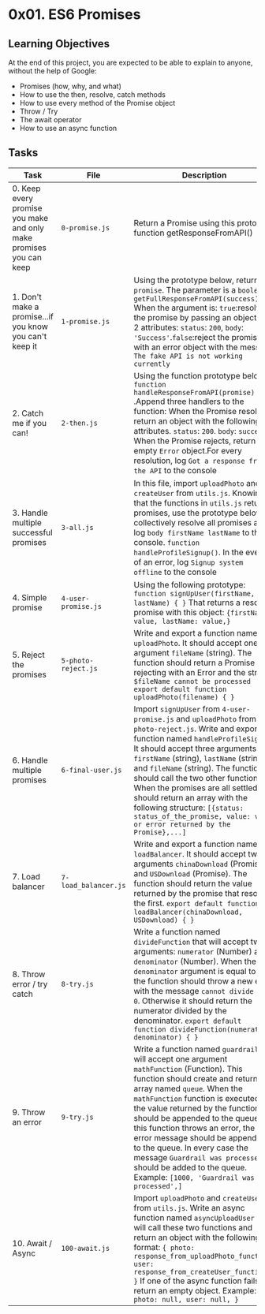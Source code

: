 # 0x01. ES6 Promises

## Learning Objectives
At the end of this project, you are expected to be able to explain to anyone, without the help of Google:

- Promises (how, why, and what)
- How to use the then, resolve, catch methods
- How to use every method of the Promise object
- Throw / Try
- The await operator
- How to use an async function

## Tasks

| Task | File | Description |
|------|------|-------------|
| 0. Keep every promise you make and only make promises you can keep | `0-promise.js` | Return a Promise using this prototype function getResponseFromAPI() |
| 1. Don't make a promise...if you know you can't keep it | `1-promise.js` | Using the prototype below, return a `promise`. The parameter is a `boolean`. `getFullResponseFromAPI(success)` When the argument is: `true`:resolve the promise by passing an object with 2 attributes: `status`: `200`, `body`: `'Success'`.`false`:reject the promise with an error object with the message `The fake API is not working currently` |
| 2. Catch me if you can! | `2-then.js` | Using the function prototype below: `function handleResponseFromAPI(promise)` .Append three handlers to the function: When the Promise resolves, return an object with the following attributes. `status`: `200`. `body`: `success`. When the Promise rejects, return an empty `Error` object.For every resolution, log `Got a response from the API` to the console |
| 3. Handle multiple successful promises | `3-all.js` | In this file, import `uploadPhoto` and `createUser` from `utils.js`. Knowing that the functions in `utils.js` return promises, use the prototype below to collectively resolve all promises and log `body firstName lastName` to the console. `function handleProfileSignup()`. In the event of an error, log `Signup system offline` to the console |
| 4. Simple promise | `4-user-promise.js`| Using the following prototype: ``` function signUpUser(firstName, lastName) { }``` That returns a resolved promise with this object: ```{firstName: value, lastName: value,} ``` |
| 5. Reject the promises | `5-photo-reject.js` | Write and export a function named `uploadPhoto`. It should accept one argument `fileName` (string). The function should return a Promise rejecting with an Error and the string `$fileName cannot be processed` ```export default function uploadPhoto(filename) { }``` |
| 6. Handle multiple promises | `6-final-user.js` | Import `signUpUser` from `4-user-promise.js` and `uploadPhoto` from `5-photo-reject.js`. Write and export a function named `handleProfileSignup`. It should accept three arguments `firstName` (string), `lastName` (string), and `fileName` (string). The function should call the two other functions. When the promises are all settled it should return an array with the following structure: ```[{status: status_of_the_promise, value: value or error returned by the Promise},...]``` |
| 7. Load balancer | `7-load_balancer.js` | Write and export a function named `loadBalancer`. It should accept two arguments `chinaDownload` (Promise) and `USDownload` (Promise). The function should return the value returned by the promise that resolved the first. ```export default function loadBalancer(chinaDownload, USDownload) { }``` |
| 8. Throw error / try catch | `8-try.js` | Write a function named `divideFunction` that will accept two arguments: `numerator` (Number) and `denominator` (Number). When the `denominator` argument is equal to 0, the function should throw a new error with the message `cannot divide by 0`. Otherwise it should return the numerator divided by the denominator. ```export default function divideFunction(numerator, denominator) { }``` |
| 9. Throw an error | `9-try.js` | Write a function named `guardrail` that will accept one argument `mathFunction` (Function). This function should create and return an array named `queue`. When the `mathFunction` function is executed, the value returned by the function should be appended to the queue. If this function throws an error, the error message should be appended to the queue. In every case the message `Guardrail was processed` should be added to the queue. Example: ```[1000, 'Guardrail was processed',]``` |
| 10. Await / Async | `100-await.js` | Import `uploadPhoto` and `createUser` from `utils.js`. Write an async function named `asyncUploadUser` that will call these two functions and return an object with the following format: `{ photo: response_from_uploadPhoto_function, user: response_from_createUser_function, }` If one of the async function fails, return an empty object. Example: `{ photo: null, user: null, }` |
